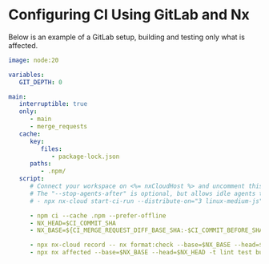 # Configuring CI Using GitLab and Nx

Below is an example of a GitLab setup, building and testing only what is affected.

```yaml {% fileName=".gitlab-ci.yml" %}
image: node:20

variables:
   GIT_DEPTH: 0

main:
   interruptible: true
   only:
      - main
      - merge_requests
   cache:
      key:
         files:
            - package-lock.json
      paths:
         - .npm/
   script:
      # Connect your workspace on <%= nxCloudHost %> and uncomment this to enable task distribution.
      # The "--stop-agents-after" is optional, but allows idle agents to shut down once the "e2e-ci" targets have been requested
      # - npx nx-cloud start-ci-run --distribute-on="3 linux-medium-js" --stop-agents-after="e2e-ci"

      - npm ci --cache .npm --prefer-offline
      - NX_HEAD=$CI_COMMIT_SHA
      - NX_BASE=${CI_MERGE_REQUEST_DIFF_BASE_SHA:-$CI_COMMIT_BEFORE_SHA}

      - npx nx-cloud record -- nx format:check --base=$NX_BASE --head=$NX_HEAD
      - npx nx affected --base=$NX_BASE --head=$NX_HEAD -t lint test build e2e-ci
```
